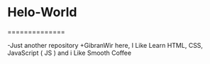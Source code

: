 # Helo-World
==============

-Just another repository
+GibranWir here, I Like Learn HTML, CSS, JavaScript ( JS ) and i Like Smooth Coffee
